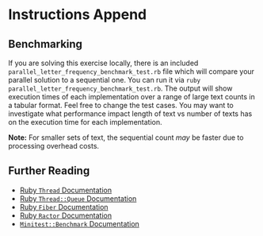 # Instructions Append

## Benchmarking

If you are solving this exercise locally, there is an included `parallel_letter_frequency_benchmark_test.rb` file which will compare your parallel solution to a sequential one.
You can run it via `ruby parallel_letter_frequency_benchmark_test.rb`.
The output will show execution times of each implementation over a range of large text counts in a tabular format.
Feel free to change the test cases.
You may want to investigate what performance impact length of text vs number of texts has on the execution time for each implementation.

**Note:** For smaller sets of text, the sequential count _may_ be faster due to processing overhead costs.

## Further Reading

- [Ruby `Thread` Documentation](https://docs.ruby-lang.org/en/master/Thread.html)
- [Ruby `Thread::Queue` Documentation](https://docs.ruby-lang.org/en/master/Thread/Queue.html)
- [Ruby `Fiber` Documentation](https://docs.ruby-lang.org/en/master/Fiber.html)
- [Ruby `Ractor` Documentation](https://docs.ruby-lang.org/en/master/Ractor.html)
- [`Minitest::Benchmark` Documentation](https://ruby-doc.org/3.0.6/gems/minitest/Minitest/Benchmark.html)
